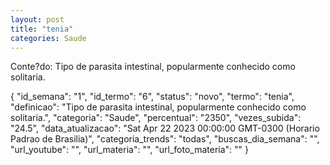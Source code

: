 ```yaml
---
layout: post
title: "tenia"
categories: Saude
---
```

Conte?do: Tipo de parasita intestinal, popularmente conhecido como solitaria.

{
  "id_semana": "1",
  "id_termo": "6",
  "status": "novo",
  "termo": "tenia",
  "definicao": "Tipo de parasita intestinal, popularmente conhecido como solitaria.",
  "categoria": "Saude",
  "percentual": "2350",
  "vezes_subida": "24.5",
  "data_atualizacao": "Sat Apr 22 2023 00:00:00 GMT-0300 (Horario Padrao de Brasilia)",
  "categoria_trends": "todas",
  "buscas_dia_semana": "",
  "url_youtube": "",
  "url_materia": "",
  "url_foto_materia": ""
}
